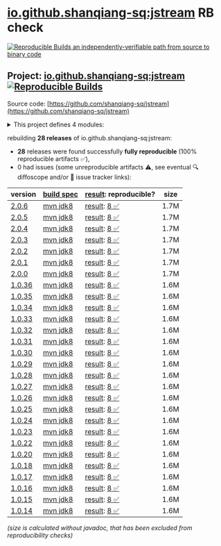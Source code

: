 [io.github.shanqiang-sq:jstream](https://central.sonatype.com/artifact/io.github.shanqiang-sq/jstream/versions) RB check
=======

[![Reproducible Builds](https://reproducible-builds.org/images/logos/rb.svg) an independently-verifiable path from source to binary code](https://reproducible-builds.org/)

## Project: [io.github.shanqiang-sq:jstream](https://central.sonatype.com/artifact/io.github.shanqiang-sq/jstream/versions) [![Reproducible Builds](https://img.shields.io/endpoint?url=https://raw.githubusercontent.com/jvm-repo-rebuild/reproducible-central/master/content/io/github/shanqiang-sq/jstream/badge.json)](https://github.com/jvm-repo-rebuild/reproducible-central/blob/master/content/io/github/shanqiang-sq/jstream/README.md)

Source code: [https://github.com/shanqiang-sq/jstream](https://github.com/shanqiang-sq/jstream)

<details><summary>This project defines 4 modules:</summary>

* [io.github.shanqiang-sq:jstream](https://central.sonatype.com/artifact/io.github.shanqiang-sq/jstream/overview)
* [io.github.shanqiang-sq:jstream-core](https://central.sonatype.com/artifact/io.github.shanqiang-sq/jstream-core/overview)
* [io.github.shanqiang-sq:jstream-root](https://central.sonatype.com/artifact/io.github.shanqiang-sq/jstream-root/overview)
* [io.github.shanqiang-sq:jstream-shaded-jar](https://central.sonatype.com/artifact/io.github.shanqiang-sq/jstream-shaded-jar/overview)
</details>

rebuilding **28 releases** of io.github.shanqiang-sq:jstream:
- **28** releases were found successfully **fully reproducible** (100% reproducible artifacts :white_check_mark:),
- 0 had issues (some unreproducible artifacts :warning:, see eventual :mag: diffoscope and/or :memo: issue tracker links):

| version | [build spec](/BUILDSPEC.md) | [result](https://reproducible-builds.org/docs/jvm/): reproducible? | size |
| -- | --------- | ------ | -- |
| [2.0.6](https://central.sonatype.com/artifact/io.github.shanqiang-sq/jstream/2.0.6/pom) | [mvn jdk8](jstream-2.0.6.buildspec) | [result](jstream-root-2.0.6.buildinfo): [8 :white_check_mark: ](jstream-root-2.0.6.buildcompare) | 1.7M |
| [2.0.5](https://central.sonatype.com/artifact/io.github.shanqiang-sq/jstream/2.0.5/pom) | [mvn jdk8](jstream-2.0.5.buildspec) | [result](jstream-root-2.0.5.buildinfo): [8 :white_check_mark: ](jstream-root-2.0.5.buildcompare) | 1.7M |
| [2.0.4](https://central.sonatype.com/artifact/io.github.shanqiang-sq/jstream/2.0.4/pom) | [mvn jdk8](jstream-2.0.4.buildspec) | [result](jstream-root-2.0.4.buildinfo): [8 :white_check_mark: ](jstream-root-2.0.4.buildcompare) | 1.7M |
| [2.0.3](https://central.sonatype.com/artifact/io.github.shanqiang-sq/jstream/2.0.3/pom) | [mvn jdk8](jstream-2.0.3.buildspec) | [result](jstream-root-2.0.3.buildinfo): [8 :white_check_mark: ](jstream-root-2.0.3.buildcompare) | 1.7M |
| [2.0.2](https://central.sonatype.com/artifact/io.github.shanqiang-sq/jstream/2.0.2/pom) | [mvn jdk8](jstream-2.0.2.buildspec) | [result](jstream-root-2.0.2.buildinfo): [8 :white_check_mark: ](jstream-root-2.0.2.buildcompare) | 1.7M |
| [2.0.1](https://central.sonatype.com/artifact/io.github.shanqiang-sq/jstream/2.0.1/pom) | [mvn jdk8](jstream-2.0.1.buildspec) | [result](jstream-root-2.0.1.buildinfo): [8 :white_check_mark: ](jstream-root-2.0.1.buildcompare) | 1.7M |
| [2.0.0](https://central.sonatype.com/artifact/io.github.shanqiang-sq/jstream/2.0.0/pom) | [mvn jdk8](jstream-2.0.0.buildspec) | [result](jstream-root-2.0.0.buildinfo): [8 :white_check_mark: ](jstream-root-2.0.0.buildcompare) | 1.7M |
| [1.0.36](https://central.sonatype.com/artifact/io.github.shanqiang-sq/jstream/1.0.36/pom) | [mvn jdk8](jstream-1.0.36.buildspec) | [result](jstream-root-1.0.36.buildinfo): [8 :white_check_mark: ](jstream-root-1.0.36.buildcompare) | 1.6M |
| [1.0.35](https://central.sonatype.com/artifact/io.github.shanqiang-sq/jstream/1.0.35/pom) | [mvn jdk8](jstream-1.0.35.buildspec) | [result](jstream-root-1.0.35.buildinfo): [8 :white_check_mark: ](jstream-root-1.0.35.buildcompare) | 1.6M |
| [1.0.34](https://central.sonatype.com/artifact/io.github.shanqiang-sq/jstream/1.0.34/pom) | [mvn jdk8](jstream-1.0.34.buildspec) | [result](jstream-root-1.0.34.buildinfo): [8 :white_check_mark: ](jstream-root-1.0.34.buildcompare) | 1.6M |
| [1.0.33](https://central.sonatype.com/artifact/io.github.shanqiang-sq/jstream/1.0.33/pom) | [mvn jdk8](jstream-1.0.33.buildspec) | [result](jstream-root-1.0.33.buildinfo): [8 :white_check_mark: ](jstream-root-1.0.33.buildcompare) | 1.6M |
| [1.0.32](https://central.sonatype.com/artifact/io.github.shanqiang-sq/jstream/1.0.32/pom) | [mvn jdk8](jstream-1.0.32.buildspec) | [result](jstream-root-1.0.32.buildinfo): [8 :white_check_mark: ](jstream-root-1.0.32.buildcompare) | 1.6M |
| [1.0.31](https://central.sonatype.com/artifact/io.github.shanqiang-sq/jstream/1.0.31/pom) | [mvn jdk8](jstream-1.0.31.buildspec) | [result](jstream-root-1.0.31.buildinfo): [8 :white_check_mark: ](jstream-root-1.0.31.buildcompare) | 1.6M |
| [1.0.30](https://central.sonatype.com/artifact/io.github.shanqiang-sq/jstream/1.0.30/pom) | [mvn jdk8](jstream-1.0.30.buildspec) | [result](jstream-root-1.0.30.buildinfo): [8 :white_check_mark: ](jstream-root-1.0.30.buildcompare) | 1.6M |
| [1.0.29](https://central.sonatype.com/artifact/io.github.shanqiang-sq/jstream/1.0.29/pom) | [mvn jdk8](jstream-1.0.29.buildspec) | [result](jstream-root-1.0.29.buildinfo): [8 :white_check_mark: ](jstream-root-1.0.29.buildcompare) | 1.6M |
| [1.0.28](https://central.sonatype.com/artifact/io.github.shanqiang-sq/jstream/1.0.28/pom) | [mvn jdk8](jstream-1.0.28.buildspec) | [result](jstream-root-1.0.28.buildinfo): [8 :white_check_mark: ](jstream-root-1.0.28.buildcompare) | 1.6M |
| [1.0.27](https://central.sonatype.com/artifact/io.github.shanqiang-sq/jstream/1.0.27/pom) | [mvn jdk8](jstream-1.0.27.buildspec) | [result](jstream-root-1.0.27.buildinfo): [8 :white_check_mark: ](jstream-root-1.0.27.buildcompare) | 1.6M |
| [1.0.26](https://central.sonatype.com/artifact/io.github.shanqiang-sq/jstream/1.0.26/pom) | [mvn jdk8](jstream-1.0.26.buildspec) | [result](jstream-root-1.0.26.buildinfo): [8 :white_check_mark: ](jstream-root-1.0.26.buildcompare) | 1.6M |
| [1.0.25](https://central.sonatype.com/artifact/io.github.shanqiang-sq/jstream/1.0.25/pom) | [mvn jdk8](jstream-1.0.25.buildspec) | [result](jstream-root-1.0.25.buildinfo): [8 :white_check_mark: ](jstream-root-1.0.25.buildcompare) | 1.6M |
| [1.0.24](https://central.sonatype.com/artifact/io.github.shanqiang-sq/jstream/1.0.24/pom) | [mvn jdk8](jstream-1.0.24.buildspec) | [result](jstream-root-1.0.24.buildinfo): [8 :white_check_mark: ](jstream-root-1.0.24.buildcompare) | 1.6M |
| [1.0.23](https://central.sonatype.com/artifact/io.github.shanqiang-sq/jstream/1.0.23/pom) | [mvn jdk8](jstream-1.0.23.buildspec) | [result](jstream-root-1.0.23.buildinfo): [8 :white_check_mark: ](jstream-root-1.0.23.buildcompare) | 1.6M |
| [1.0.22](https://central.sonatype.com/artifact/io.github.shanqiang-sq/jstream/1.0.22/pom) | [mvn jdk8](jstream-1.0.22.buildspec) | [result](jstream-root-1.0.22.buildinfo): [8 :white_check_mark: ](jstream-root-1.0.22.buildcompare) | 1.6M |
| [1.0.20](https://central.sonatype.com/artifact/io.github.shanqiang-sq/jstream/1.0.20/pom) | [mvn jdk8](jstream-1.0.20.buildspec) | [result](jstream-root-1.0.20.buildinfo): [8 :white_check_mark: ](jstream-root-1.0.20.buildcompare) | 1.6M |
| [1.0.18](https://central.sonatype.com/artifact/io.github.shanqiang-sq/jstream/1.0.18/pom) | [mvn jdk8](jstream-1.0.18.buildspec) | [result](jstream-root-1.0.18.buildinfo): [8 :white_check_mark: ](jstream-root-1.0.18.buildcompare) | 1.6M |
| [1.0.17](https://central.sonatype.com/artifact/io.github.shanqiang-sq/jstream/1.0.17/pom) | [mvn jdk8](jstream-1.0.17.buildspec) | [result](jstream-root-1.0.17.buildinfo): [8 :white_check_mark: ](jstream-root-1.0.17.buildcompare) | 1.6M |
| [1.0.16](https://central.sonatype.com/artifact/io.github.shanqiang-sq/jstream/1.0.16/pom) | [mvn jdk8](jstream-1.0.16.buildspec) | [result](jstream-root-1.0.16.buildinfo): [8 :white_check_mark: ](jstream-root-1.0.16.buildcompare) | 1.6M |
| [1.0.15](https://central.sonatype.com/artifact/io.github.shanqiang-sq/jstream/1.0.15/pom) | [mvn jdk8](jstream-1.0.15.buildspec) | [result](jstream-root-1.0.15.buildinfo): [8 :white_check_mark: ](jstream-root-1.0.15.buildcompare) | 1.6M |
| [1.0.14](https://central.sonatype.com/artifact/io.github.shanqiang-sq/jstream/1.0.14/pom) | [mvn jdk8](jstream-1.0.14.buildspec) | [result](jstream-root-1.0.14.buildinfo): [8 :white_check_mark: ](jstream-root-1.0.14.buildcompare) | 1.6M |

<i>(size is calculated without javadoc, that has been excluded from reproducibility checks)</i>
